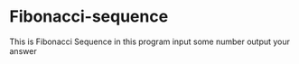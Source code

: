 # Fibonacci-sequence
This is Fibonacci Sequence in this program input some number output your answer
